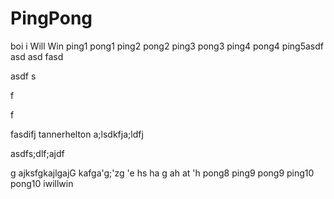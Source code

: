 # PingPong
boi
i Will Win
ping1
pong1
ping2
pong2
ping3
pong3
ping4
pong4
ping5asdf
asd
asd
fasd


asdf
s

f

f

fasdifj 
tannerhelton
a;lsdkfja;ldfj


asdfs;dlf;ajdf

g
ajksfgkajlgajG
kafga'g;'zg
'e
hs
ha
g
ah
at
'h
pong8
ping9
pong9
ping10
pong10
iwillwin
